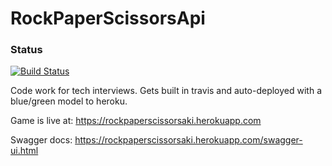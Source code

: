 # RockPaperScissorsApi
### Status
[![Build Status](https://travis-ci.org/AkiValiaho/RockPaperScissorsApi.svg)](https://travis-ci.org/AkiValiaho/MiniDI)

Code work for tech interviews.
Gets built in travis and auto-deployed with a blue/green model to heroku.

Game is live at: 
https://rockpaperscissorsaki.herokuapp.com

Swagger docs:
https://rockpaperscissorsaki.herokuapp.com/swagger-ui.html